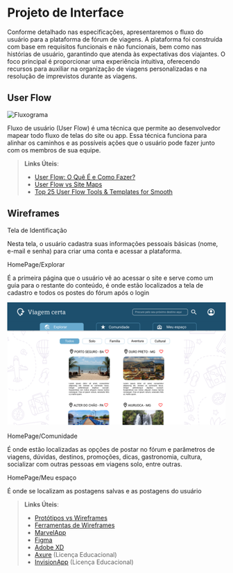 
# Projeto de Interface

Conforme detalhado nas especificações, apresentaremos o fluxo do usuário para a plataforma de fórum de viagens. A plataforma foi construída com base em requisitos funcionais e não funcionais, bem como nas histórias de usuário, garantindo que atenda às expectativas dos viajantes. O foco principal é proporcionar uma experiência intuitiva, oferecendo recursos para auxiliar na organização de viagens personalizadas e na resolução de imprevistos durante as viagens. 

## User Flow

![Fluxograma](https://github.com/user-attachments/assets/2a7412bc-734f-47d7-91ac-e64472b1c8e7)



Fluxo de usuário (User Flow) é uma técnica que permite ao desenvolvedor mapear todo fluxo de telas do site ou app. Essa técnica funciona para alinhar os caminhos e as possíveis ações que o usuário pode fazer junto com os membros de sua equipe.

> **Links Úteis**:
> - [User Flow: O Quê É e Como Fazer?](https://medium.com/7bits/fluxo-de-usu%C3%A1rio-user-flow-o-que-%C3%A9-como-fazer-79d965872534)
> - [User Flow vs Site Maps](http://designr.com.br/sitemap-e-user-flow-quais-as-diferencas-e-quando-usar-cada-um/)
> - [Top 25 User Flow Tools & Templates for Smooth](https://www.mockplus.com/blog/post/user-flow-tools)


## Wireframes

Tela de Identificação 

Nesta tela, o usuário cadastra suas informações pessoais básicas (nome, e-mail e senha) para criar uma conta e acessar a plataforma. 



HomePage/Explorar 

É a primeira página que o usuário vê ao acessar o site e serve como um guia para o restante do conteúdo, é onde estão localizados a tela de cadastro e todos os postes do fórum após o login  

![Wireframe](img/home.png)

HomePage/Comunidade 

É onde estão localizadas as opções de postar no fórum e parâmetros de viagens, dúvidas, destinos, promoções, dicas, gastronomia, cultura, socializar com outras pessoas em viagens solo, entre outras. 

HomePage/Meu espaço 

É onde se localizam as postagens salvas e as postagens do usuário 
 
> **Links Úteis**:
> - [Protótipos vs Wireframes](https://www.nngroup.com/videos/prototypes-vs-wireframes-ux-projects/)
> - [Ferramentas de Wireframes](https://rockcontent.com/blog/wireframes/)
> - [MarvelApp](https://marvelapp.com/developers/documentation/tutorials/)
> - [Figma](https://www.figma.com/)
> - [Adobe XD](https://www.adobe.com/br/products/xd.html#scroll)
> - [Axure](https://www.axure.com/edu) (Licença Educacional)
> - [InvisionApp](https://www.invisionapp.com/) (Licença Educacional)
